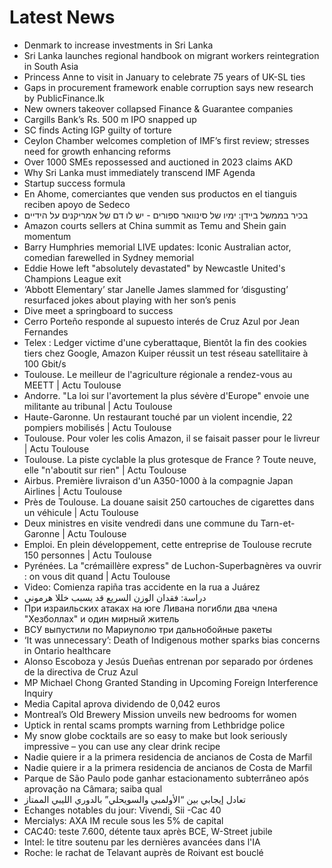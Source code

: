 # Latest News
-  Denmark to increase investments in Sri Lanka
-  Sri Lanka launches regional handbook on migrant workers reintegration in South Asia
-  Princess Anne to visit in January to celebrate 75 years of UK-SL ties
-  Gaps in procurement framework enable corruption says new research by PublicFinance.lk
-  New owners takeover collapsed Finance & Guarantee companies
-  Cargills Bank’s Rs. 500 m IPO snapped up
-  SC finds Acting IGP guilty of torture
-  Ceylon Chamber welcomes completion of IMF’s first review; stresses need for growth enhancing reforms
-  Over 1000 SMEs repossessed and auctioned in 2023 claims AKD
-  Why Sri Lanka must immediately transcend IMF Agenda
-  Startup success formula
-  En Ahome, comerciantes que venden sus productos en el tianguis reciben apoyo de Sedeco
-  בכיר בממשל ביידן: ימיו של סינוואר ספורים - יש לו דם של אמריקנים על הידיים
-  Amazon courts sellers at China summit as Temu and Shein gain momentum
-  Barry Humphries memorial LIVE updates: Iconic Australian actor, comedian farewelled in Sydney memorial
-  Eddie Howe left "absolutely devastated" by Newcastle United's Champions League exit
-  ‘Abbott Elementary’ star Janelle James slammed for ‘disgusting’ resurfaced jokes about playing with her son’s penis
-  Dive meet a springboard to success
-  Cerro Porteño responde al supuesto interés de Cruz Azul por Jean Fernandes
-  Telex : Ledger victime d'une cyberattaque, Bientôt la fin des cookies tiers chez Google, Amazon Kuiper réussit un test réseau satellitaire à 100 Gbit/s
-  Toulouse. Le meilleur de l'agriculture régionale a rendez-vous au MEETT | Actu Toulouse
-  Andorre. "La loi sur l'avortement la plus sévère d'Europe" envoie une militante au tribunal | Actu Toulouse
-  Haute-Garonne. Un restaurant touché par un violent incendie, 22 pompiers mobilisés | Actu Toulouse
-  Toulouse. Pour voler les colis Amazon, il se faisait passer pour le livreur | Actu Toulouse
-  Toulouse. La piste cyclable la plus grotesque de France ? Toute neuve, elle "n'aboutit sur rien" | Actu Toulouse
-  Airbus. Première livraison d'un A350-1000 à la compagnie Japan Airlines | Actu Toulouse
-  Près de Toulouse. La douane saisit 250 cartouches de cigarettes dans un véhicule | Actu Toulouse
-  Deux ministres en visite vendredi dans une commune du Tarn-et-Garonne | Actu Toulouse
-  Emploi. En plein développement, cette entreprise de Toulouse recrute 150 personnes | Actu Toulouse
-  Pyrénées. La "crémaillère express" de Luchon-Superbagnères va ouvrir : on vous dit quand | Actu Toulouse
-  Video: Comienza rapiña tras accidente en la rua a Juárez
-  دراسة: فقدان الوزن السريع قد يسبب خللا هرموني
-  При израильских атаках на юге Ливана погибли два члена "Хезболлах" и один мирный житель
-  ВСУ выпустили по Мариуполю три дальнобойные ракеты
-  ‘It was unnecessary’: Death of Indigenous mother sparks bias concerns in Ontario healthcare
-  Alonso Escoboza y Jesús Dueñas entrenan por separado por órdenes de la directiva de Cruz Azul
-  MP Michael Chong Granted Standing in Upcoming Foreign Interference Inquiry
-  Media Capital aprova dividendo de 0,042 euros
-  Montreal’s Old Brewery Mission unveils new bedrooms for women
-  Uptick in rental scams prompts warning from Lethbridge police
-  My snow globe cocktails are so easy to make but look seriously impressive – you can use any clear drink recipe
-  Nadie quiere ir a la primera residencia de ancianos de Costa de Marfil
-  Nadie quiere ir a la primera residencia de ancianos de Costa de Marfil
-  Parque de São Paulo pode ganhar estacionamento subterrâneo após aprovação na Câmara; saiba qual
-  تعادل إيجابي بين “الأولمبي والسويحلي” بالدوري الليبي الممتاز
-  Echanges notables du jour: Vivendi, Sii -Cac 40
-  Mercialys: AXA IM recule sous les 5% de capital
-  CAC40: teste 7.600, détente taux après BCE, W-Street jubile
-  Intel: le titre soutenu par les dernières avancées dans l'IA
-  Roche: le rachat de Telavant auprès de Roivant est bouclé
